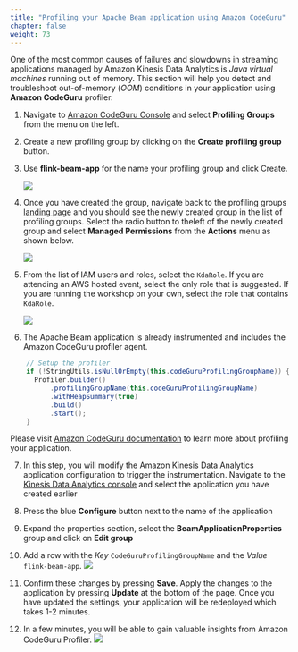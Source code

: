```yaml
---
title: "Profiling your Apache Beam application using Amazon CodeGuru"
chapter: false
weight: 73
---
```


One of the most common causes of failures and slowdowns in streaming applications managed by Amazon Kinesis Data Analytics is *Java virtual machines* running out of memory. This section will help you detect and troubleshoot out-of-memory (*OOM*) conditions in your application using **Amazon CodeGuru** profiler.

1. Navigate to [Amazon CodeGuru Console](https://console.aws.amazon.com/codeguru/profiler/) and select **Profiling Groups** from the menu on the left.

2. Create a new profiling group by clicking on the **Create profiling group** button.

3. Use **flink-beam-app** for the name your profiling group and click Create.

   ![](/images/beam-on-kda/profiler-group-1.png)

4. Once you have created the group, navigate back to the profiling groups [landing page](https://console.aws.amazon.com/codeguru/profiler/) and you should see the newly created group in the list of profiling groups. Select the radio button to theleft of the newly created group and select **Managed Permissions** from the **Actions** menu as shown below.

   ![](/images/beam-on-kda/profiler-group-2.png)

5. From the list of IAM users and roles, select the `KdaRole`. If you are attending an AWS hosted event, select the only role that is suggested. If you are running the workshop on your own, select the role that contains `KdaRole`.

   ![](/images/beam-on-kda/profiler-group-3.png)

6. The Apache Beam application is already instrumented and includes the Amazon CodeGuru profiler agent. 
```java
    // Setup the profiler
    if (!StringUtils.isNullOrEmpty(this.codeGuruProfilingGroupName)) {
      Profiler.builder()
          .profilingGroupName(this.codeGuruProfilingGroupName)
          .withHeapSummary(true)
          .build()
          .start();
    }
```
Please visit [Amazon CodeGuru documentation](https://docs.aws.amazon.com/codeguru/latest/profiler-ug/enabling-the-agent-with-code.html) to learn more about profiling your application.

7. In this step, you will modify the Amazon Kinesis Data Analytics application configuration to trigger the instrumentation. Navigate to the [Kinesis Data Analytics console](https://console.aws.amazon.com/kinesisanalytics/home#/applications/dashboard) and select the application you have created earlier

8. Press the blue **Configure** button next to the name of the application

9. Expand the properties section, select the **BeamApplicationProperties** group and click on **Edit group**

10. Add a row with the *Key* `CodeGuruProfilingGroupName` and the *Value* `flink-beam-app`.
   ![](/images/beam-on-kda/profiler-group-4.png)

11. Confirm these changes by pressing **Save**. Apply the changes to the application by pressing **Update** at the bottom of the page. Once you have updated the settings, your application will be redeployed which takes 1-2 minutes.

12. In a few minutes, you will be able to gain valuable insights from Amazon CodeGuru Profiler.
   ![](/images/beam-on-kda/profiler-group-5.png)
